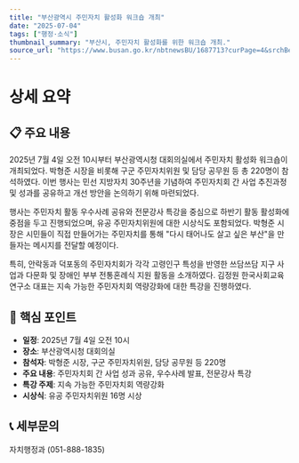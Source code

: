 ```yaml
---
title: "부산광역시 주민자치 활성화 워크숍 개최"
date: "2025-07-04"
tags: ["행정·소식"]
thumbnail_summary: "부산시, 주민자치 활성화를 위한 워크숍 개최."
source_url: "https://www.busan.go.kr/nbtnewsBU/1687713?curPage=4&srchBeginDt=&srchEndDt=&srchKey=&srchText="
---
```


# 상세 요약

## 📋 주요 내용
2025년 7월 4일 오전 10시부터 부산광역시청 대회의실에서 주민자치 활성화 워크숍이 개최되었다. 박형준 시장을 비롯해 구군 주민자치위원 및 담당 공무원 등 총 220명이 참석하였다. 이번 행사는 민선 지방자치 30주년을 기념하여 주민자치회 간 사업 추진과정 및 성과를 공유하고 개선 방안을 논의하기 위해 마련되었다. 

행사는 주민자치 활동 우수사례 공유와 전문강사 특강을 중심으로 하반기 활동 활성화에 중점을 두고 진행되었으며, 유공 주민자치위원에 대한 시상식도 포함되었다. 박형준 시장은 시민들이 직접 만들어가는 주민자치를 통해 "다시 태어나도 살고 싶은 부산"을 만들자는 메시지를 전달할 예정이다.

특히, 안락동과 덕포동의 주민자치회가 각각 고령인구 특성을 반영한 쓰담쓰담 지구 사업과 다문화 및 장애인 부부 전통혼례식 지원 활동을 소개하였다. 김정원 한국사회교육연구소 대표는 지속 가능한 주민자치회 역량강화에 대한 특강을 진행하였다.

## 🎯 핵심 포인트
- **일정**: 2025년 7월 4일 오전 10시
- **장소**: 부산광역시청 대회의실
- **참석자**: 박형준 시장, 구군 주민자치위원, 담당 공무원 등 220명
- **주요 내용**: 주민자치회 간 사업 성과 공유, 우수사례 발표, 전문강사 특강
- **특강 주제**: 지속 가능한 주민자치회 역량강화
- **시상식**: 유공 주민자치위원 16명 시상

## 📞 세부문의
자치행정과 (051-888-1835)